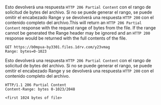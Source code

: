 <span data-ttu-id="ebff8-p105">Esto devolverá una respuesta `HTTP 206 Partial Content` con el rango de solicitud de bytes del archivo. Si no se puede generar el rango, se puede omitir el encabezado Range y se devolverá una respuesta `HTTP 200` con el contenido completo del archivo.</span><span class="sxs-lookup"><span data-stu-id="ebff8-p105">This will return an `HTTP 206 Partial Content` response with the request range of bytes from the file. If the range cannot be generated the Range header may be ignored and an `HTTP 200` response would be returned with the full contents of the file.</span></span>

<!-- { "blockType": "request", "name": "driveitem-get-partial-content" } -->
```http
GET https://b0mpua-by3301.files.1drv.com/y23vmag
Range: bytes=0-1023
```

Esto devolverá una respuesta `HTTP 206 Partial Content` con el rango de solicitud de bytes del archivo. Si no se puede generar el rango, se puede omitir el encabezado Range y se devolverá una respuesta `HTTP 200` con el contenido completo del archivo.

<!-- { "blockType": "response", "@odata.type": "stream" } -->
```http
HTTP/1.1 206 Partial Content
Content-Range: bytes 0-1023/2048

<first 1024 bytes of file>
```

<!-- uuid: 8fcb5dbc-d5aa-4681-8e31-b001d5168d79
2015-10-25 14:57:30 UTC -->
<!-- {
  "type": "#page.annotation",
  "description": "Download item",
  "keywords": "",
  "section": "documentation",
  "tocPath": "OneDrive/Item/Download file"
}-->
